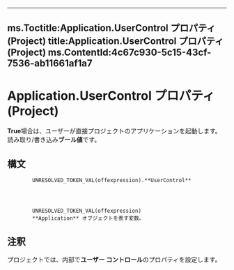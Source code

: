

---
ms.Toctitle:Application.UserControl プロパティ (Project)
title:Application.UserControl プロパティ (Project)
ms.ContentId:4c67c930-5c15-43cf-7536-ab11661af1a7
---
# Application.UserControl プロパティ (Project)




**True**場合は、ユーザーが直接プロジェクトのアプリケーションを起動します。読み取り/書き込み**ブール値**です。

## 構文

            UNRESOLVED_TOKEN_VAL(offexpression).**UserControl**




            UNRESOLVED_TOKEN_VAL(offexpression)
            **Application** オブジェクトを表す変数。



## 注釈
プロジェクトでは、内部で**ユーザー コントロール**のプロパティを設定します。




